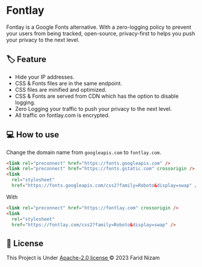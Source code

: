 # Fontlay

Fontlay is a Google Fonts alternative. With a zero-logging policy to prevent your users from being tracked, open-source, privacy-first to helps you push your privacy to the next level.

## 🏷️ Feature

- Hide your IP addresses.
- CSS & Fonts files are in the same endpoint.
- CSS files are minified and optimized.
- CSS & Fonts are served from CDN which has the option to disable logging.
- Zero Logging your traffic to push your privacy to the next level.
- All traffic on fontlay.com is encrypted.

## 💻 How to use

Change the domain name from `googleapis.com` to `fontlay.com`.

```html
<link rel="preconnect" href="https://fonts.googleapis.com" />
<link rel="preconnect" href="https://fonts.gstatic.com" crossorigin />
<link
  rel="stylesheet"
  href="https://fonts.googleapis.com/css2?family=Roboto&display=swap" />
```

With

```html
<link rel="preconnect" href="https://fontlay.com" crossorigin />
<link
  rel="stylesheet"
  href="https://fontlay.com/css2?family=Roboto&display=swap" />
```

## 📄 License

This Project is Under [Apache-2.0 license ](LICENSE) &copy; 2023 Farid Nizam
